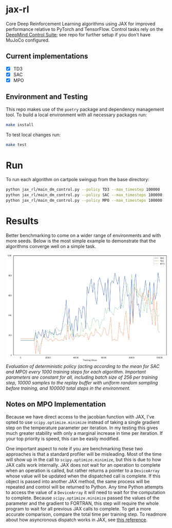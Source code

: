 # jax-rl

Core Deep Reinforcement Learning algorithms using JAX for improved performance relative to PyTorch and TensorFlow. Control tasks rely on the [DeepMind Control Suite](https://github.com/deepmind/dm_control); see repo for further setup if you don't have MuJoCo configured.

## Current implementations

- [x] TD3
- [x] SAC
- [x] MPO

## Environment and Testing

This repo makes use of the `poetry` package and dependency management tool. To build a local environment with all necessary packages run:

```bash
make install
```

To test local changes run:

```bash
make test
```

# Run

To run each algorithm on cartpole swingup from the base directory:

```bash
python jax_rl/main_dm_control.py --policy TD3 --max_timestep 100000
python jax_rl/main_dm_control.py --policy SAC --max_timesteps 100000
python jax_rl/main_dm_control.py --policy MPO --max_timesteps 100000
```

# Results

Better benchmarking to come on a wider range of environments and with more seeds. Below is the most simple example to demonstrate that the algorithms converge well on a simple task.

![](docs/_static/reward_plots.png?raw=true)
*Evaluation of deterministic policy (acting according to the mean for SAC and MPO) every 1000 training steps for each algorithm. Important parameters are constant for all, including batch size of 256 per training step, 10000 samples to the replay buffer with uniform random sampling before training, and 100000 total steps in the environment.*

## Notes on MPO Implementation

Because we have direct access to the jacobian function with JAX, I've opted to use `scipy.optimize.minimize` instead of taking a single gradient step on the temperature parameter per iteration. In my testing this gives much greater stability with only a marginal increase in time per iteration. If your top priority is speed, this can be easily modified.

One important aspect to note if you are benchmarking these two approaches is that a standard profiler will be misleading. Most of the time will show up in the call to `scipy.optimize.minimize`, but this is due to how JAX calls work internally. JAX does not wait for an operation to complete when an operation is called, but rather returns a pointer to a `DeviceArray` whose value will be updated when the dispatched call is complete. If this object is passed into another JAX method, the same process will be repeated and control will be returned to Python. Any time Python attempts to access the value of a `DeviceArray` it will need to wait for the computation to complete. Because `scipy.optimize.minimize` passed the values of the parameter and the gradient to FORTRAN, this step will require the whole program to wait for all previous JAX calls to complete. To get a more accurate comparison, compare the total time per training step. To readmore about how asyncronous dispatch works in JAX, see [this reference](https://jax.readthedocs.io/en/latest/async_dispatch.html).
